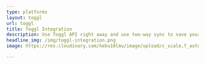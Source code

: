 ```yaml
---
type: platforms
layout: toggl
url: toggl
title: Toggl Integration
description: Use Toggl API right away and use two-way sync to save your team members to the RemoteTeam platform. Start improving your team's performance consistently. 
headline_img: /img/toggl-integration.png
image: https://res.cloudinary.com/hebu10lmu/image/upload/c_scale,f_auto,q_auto,w_560/v1580227602/www/Group_95-1_ziebsg.jpg

---
```

